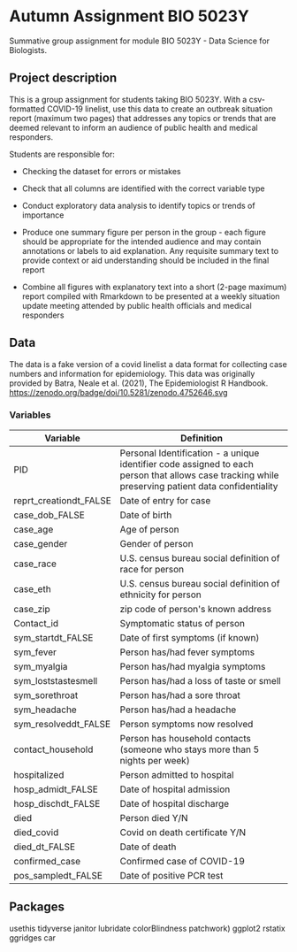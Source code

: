 # Autumn Assignment BIO 5023Y

Summative group assignment for module BIO 5023Y - Data Science for Biologists.

## Project description

This is a group assignment for students taking BIO 5023Y. With a csv-formatted COVID-19 linelist, use this data to create an outbreak situation report (maximum two pages) that addresses any topics or trends that are deemed relevant to inform an audience of public health and medical responders. 

Students are responsible for:

* Checking the dataset for errors or mistakes

* Check that all columns are identified with the correct variable type

* Conduct exploratory data analysis to identify topics or trends of importance

* Produce one summary figure per person in the group - each figure should be appropriate for the intended audience and may contain annotations or labels to aid explanation. Any requisite summary text to provide context or aid understanding should be included in the final report

* Combine all figures with explanatory text into a short (2-page maximum) report compiled with Rmarkdown to be presented at a weekly situation update meeting attended by public health officials and medical responders

## Data

The data is a fake version of a covid linelist a data format for collecting case numbers and information for epidemiology. This data was originally provided by Batra, Neale et al. (2021), The Epidemiologist R Handbook. https://zenodo.org/badge/doi/10.5281/zenodo.4752646.svg

### Variables

| Variable| Definition|
|----|----|
| PID| Personal Identification - a unique identifier code assigned to each person that allows case tracking while preserving patient data confidentiality|
| reprt_creationdt_FALSE| Date of entry for case|
| case_dob_FALSE| Date of birth|
| case_age| Age of person|
| case_gender| Gender of person|
| case_race| U.S. census bureau social definition of race for person|
| case_eth| U.S. census bureau social definition of ethnicity for person|
| case_zip| zip code of person's known address|
| Contact_id| Symptomatic status of person|
| sym_startdt_FALSE| Date of first symptoms (if known)|
| sym_fever| Person has/had fever symptoms
| sym_myalgia| Person has/had myalgia symptoms
| sym_loststastesmell| Person has/had a loss of taste or smell
| sym_sorethroat| Person has/had a sore throat
| sym_headache| Person has/had a headache
| sym_resolveddt_FALSE| Person symptoms now resolved
| contact_household| Person has household contacts (someone who stays more than 5 nights per week)
| hospitalized| Person admitted to hospital
| hosp_admidt_FALSE| Date of hospital admission
| hosp_dischdt_FALSE| Date of hospital discharge
| died| Person died Y/N
| died_covid| Covid on death certificate Y/N
| died_dt_FALSE| Date of death
| confirmed_case| Confirmed case of COVID-19
| pos_sampledt_FALSE| Date of positive PCR test

## Packages
usethis
tidyverse 
janitor
lubridate
colorBlindness
patchwork)
ggplot2
rstatix
ggridges
car